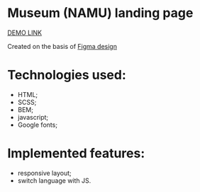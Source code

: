 # Museum (NAMU) landing page 

  [DEMO LINK](https://proph7000.github.io/NAMU/)

  Created on the basis of [Figma design](https://www.figma.com/file/HL3XGt5ZatvJoYBhOaWY5x/museum-prototype?node-id=323%3A1957)

# Technologies used:
  - HTML;
  - SCSS;
  - BEM;
  - javascript;
  - Google fonts;

# Implemented features:
  - responsive layout;
  - switch language with JS.
